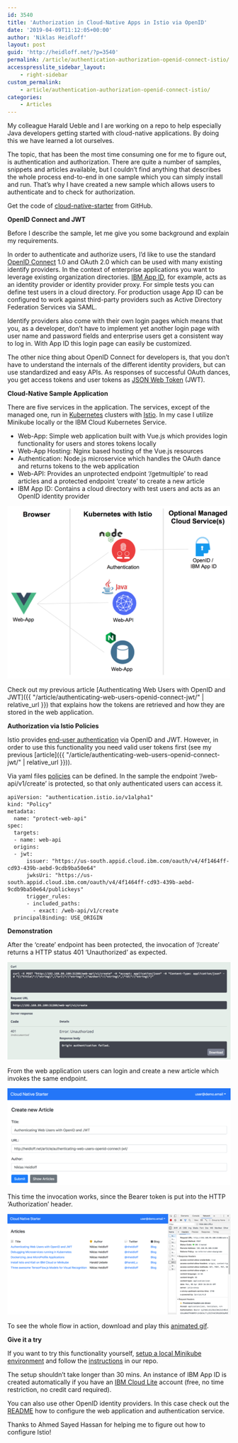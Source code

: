 ```yaml
---
id: 3540
title: 'Authorization in Cloud-Native Apps in Istio via OpenID'
date: '2019-04-09T11:12:05+00:00'
author: 'Niklas Heidloff'
layout: post
guid: 'http://heidloff.net/?p=3540'
permalink: /article/authentication-authorization-openid-connect-istio/
accesspresslite_sidebar_layout:
    - right-sidebar
custom_permalink:
    - article/authentication-authorization-openid-connect-istio/
categories:
    - Articles
---
```


My colleague Harald Ueble and I are working on a repo to help especially Java developers getting started with cloud-native applications. By doing this we have learned a lot ourselves.

The topic, that has been the most time consuming one for me to figure out, is authentication and authorization. There are quite a number of samples, snippets and articles available, but I couldn’t find anything that describes the whole process end-to-end in one sample which you can simply install and run. That’s why I have created a new sample which allows users to authenticate and to check for authorization.

Get the code of [cloud-native-starter](https://github.com/nheidloff/cloud-native-starter) from GitHub.

**OpenID Connect and JWT**

Before I describe the sample, let me give you some background and explain my requirements.

In order to authenticate and authorize users, I’d like to use the standard [OpenID Connect](https://openid.net/connect/) 1.0 and OAuth 2.0 which can be used with many existing identify providers. In the context of enterprise applications you want to leverage existing organization directories. [IBM App ID](https://console.bluemix.net/docs/services/appid/enterprise.html#enterprise), for example, acts as an identity provider or identity provider proxy. For simple tests you can define test users in a cloud directory. For production usage App ID can be configured to work against third-party providers such as Active Directory Federation Services via SAML.

Identify providers also come with their own login pages which means that you, as a developer, don’t have to implement yet another login page with user name and password fields and enterprise users get a consistent way to log in. With App ID this login page can easily be customized.

The other nice thing about OpenID Connect for developers is, that you don’t have to understand the internals of the different identity providers, but can use standardized and easy APIs. As responses of successful OAuth dances, you get access tokens and user tokens as [JSON Web Token](https://jwt.io/introduction/) (JWT).

**Cloud-Native Sample Application**

There are five services in the application. The services, except of the managed one, run in [Kubernetes](https://kubernetes.io/) clusters with [Istio](https://istio.io/). In my case I utilize Minikube locally or the IBM Cloud Kubernetes Service.

- Web-App: Simple web application built with Vue.js which provides login functionality for users and stores tokens locally
- Web-App Hosting: Nginx based hosting of the Vue.js resources
- Authentication: Node.js microservice which handles the OAuth dance and returns tokens to the web application
- Web-API: Provides an unprotected endpoint ‘/getmultiple’ to read articles and a protected endpoint ‘create’ to create a new article
- IBM App ID: Contains a cloud directory with test users and acts as an OpenID identity provider

![image](/assets/img/2019/04/blog-authorization-istio-1.png)

Check out my previous article [Authenticating Web Users with OpenID and JWT]({{ "/article/authenticating-web-users-openid-connect-jwt/" | relative_url }}) that explains how the tokens are retrieved and how they are stored in the web application.

**Authorization via Istio Policies**

Istio provides [end-user authentication](https://istio.io/docs/tasks/security/authn-policy/#end-user-authentication) via OpenID and JWT. However, in order to use this functionality you need valid user tokens first (see my previous [article]({{ "/article/authenticating-web-users-openid-connect-jwt/" | relative_url }})).

Via yaml files [policies](https://github.com/nheidloff/cloud-native-starter/blob/master/istio/protect-web-api.yaml.template) can be defined. In the sample the endpoint ‘/web-api/v1/create’ is protected, so that only authenticated users can access it.

```
apiVersion: "authentication.istio.io/v1alpha1"
kind: "Policy"
metadata:
  name: "protect-web-api"
spec:
  targets:
  - name: web-api
  origins:
  - jwt:
      issuer: "https://us-south.appid.cloud.ibm.com/oauth/v4/4f1464ff-cd93-439b-aebd-9cdb9ba50e64"
      jwksUri: "https://us-south.appid.cloud.ibm.com/oauth/v4/4f1464ff-cd93-439b-aebd-9cdb9ba50e64/publickeys"
      trigger_rules:
      - included_paths:
        - exact: /web-api/v1/create
  principalBinding: USE_ORIGIN
```

**Demonstration**

After the ‘create’ endpoint has been protected, the invocation of ‘/create’ returns a HTTP status 401 ‘Unauthorized’ as expected.

![image](/assets/img/2019/04/blog-authorization-istio-3.png)

From the web application users can login and create a new article which invokes the same endpoint.

![image](/assets/img/2019/04/blog-authorization-istio-4.png)

This time the invocation works, since the Bearer token is put into the HTTP ‘Authorization’ header.

![image](/assets/img/2019/04/blog-authorization-istio-5.png)

To see the whole flow in action, download and play this [animated gif](https://github.com/nheidloff/cloud-native-starter/blob/master/images/endpoint-protection-istio.gif).

**Give it a try**

If you want to try this functionality yourself, [setup a local Minikube environment](https://github.com/nheidloff/cloud-native-starter/blob/master/documentation/SetupLocalEnvironment.md) and follow the [instructions](https://github.com/nheidloff/cloud-native-starter/blob/master/documentation/DemoAuthentication.md) in our repo.

The setup shouldn’t take longer than 30 mins. An instance of IBM App ID is created automatically if you have an [IBM Cloud Lite](http://ibm.biz/nheidloff) account (free, no time restriction, no credit card required).

You can also use other OpenID identity providers. In this case check out the [README](https://github.com/nheidloff/cloud-native-starter/blob/master/documentation/DemoAuthentication.md) how to configure the web application and authentication service.

Thanks to Ahmed Sayed Hassan for helping me to figure out how to configure Istio!